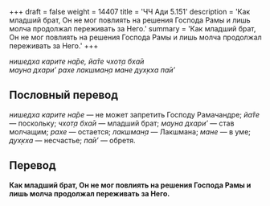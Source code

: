 +++
draft = false
weight = 14407
title = 'ЧЧ Ади 5.151'
description = 'Как младший брат, Он не мог повлиять на решения Господа Рамы и лишь молча продолжал переживать за Него.'
summary = 'Как младший брат, Он не мог повлиять на решения Господа Рамы и лишь молча продолжал переживать за Него.'
+++

_нишедха карите на̄ре, йа̄те чхот̣а бха̄и  
мауна дхари’ рахе лакшман̣а мане дух̣кха па̄и’_

## Пословный перевод

_нишедха_ _карите_ _на̄ре_ — не может запретить Господу Рамачандре; _йа̄те_ — поскольку; _чхот̣а_ _бха̄и_ — младший брат; _мауна_ _дхари’_ — став молчащим; _рахе_ — остается; _лакшман̣а_ — Лакшмана; _мане_ — в уме; _дух̣кха_ — несчастье; _па̄и’_ — обретя.

## Перевод

**Как младший брат, Он не мог повлиять на решения Господа Рамы и лишь молча продолжал переживать за Него.**
